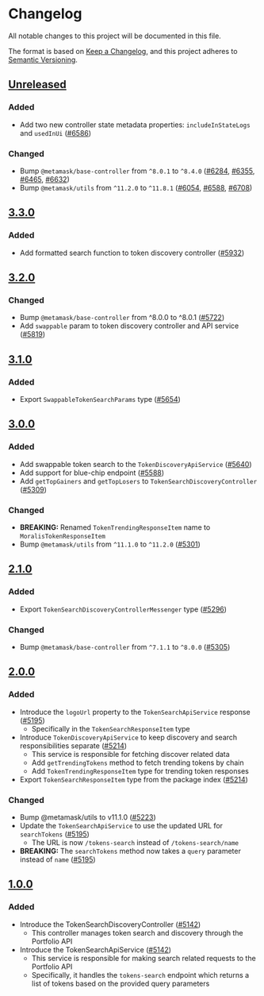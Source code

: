 # Changelog

All notable changes to this project will be documented in this file.

The format is based on [Keep a Changelog](https://keepachangelog.com/en/1.0.0/),
and this project adheres to [Semantic Versioning](https://semver.org/spec/v2.0.0.html).

## [Unreleased]

### Added

- Add two new controller state metadata properties: `includeInStateLogs` and `usedInUi` ([#6586](https://github.com/MetaMask/core/pull/6586))

### Changed

- Bump `@metamask/base-controller` from `^8.0.1` to `^8.4.0` ([#6284](https://github.com/MetaMask/core/pull/6284), [#6355](https://github.com/MetaMask/core/pull/6355), [#6465](https://github.com/MetaMask/core/pull/6465), [#6632](https://github.com/MetaMask/core/pull/6632))
- Bump `@metamask/utils` from `^11.2.0` to `^11.8.1` ([#6054](https://github.com/MetaMask/core/pull/6054), [#6588](https://github.com/MetaMask/core/pull/6588), [#6708](https://github.com/MetaMask/core/pull/6708))

## [3.3.0]

### Added

- Add formatted search function to token discovery controller ([#5932](https://github.com/MetaMask/core/pull/5932))

## [3.2.0]

### Changed

- Bump `@metamask/base-controller` from ^8.0.0 to ^8.0.1 ([#5722](https://github.com/MetaMask/core/pull/5722))
- Add `swappable` param to token discovery controller and API service ([#5819](https://github.com/MetaMask/core/pull/5819))

## [3.1.0]

### Added

- Export `SwappableTokenSearchParams` type ([#5654](https://github.com/MetaMask/core/pull/5654))

## [3.0.0]

### Added

- Add swappable token search to the `TokenDiscoveryApiService` ([#5640](https://github.com/MetaMask/core/pull/5640))
- Add support for blue-chip endpoint ([#5588](https://github.com/MetaMask/core/pull/5588))
- Add `getTopGainers` and `getTopLosers` to `TokenSearchDiscoveryController` ([#5309](https://github.com/MetaMask/core/pull/5309))

### Changed

- **BREAKING:** Renamed `TokenTrendingResponseItem` name to `MoralisTokenResponseItem`
- Bump `@metamask/utils` from `^11.1.0` to `^11.2.0` ([#5301](https://github.com/MetaMask/core/pull/5301))

## [2.1.0]

### Added

- Export `TokenSearchDiscoveryControllerMessenger` type ([#5296](https://github.com/MetaMask/core/pull/5296))

### Changed

- Bump `@metamask/base-controller` from `^7.1.1` to `^8.0.0` ([#5305](https://github.com/MetaMask/core/pull/5305))

## [2.0.0]

### Added

- Introduce the `logoUrl` property to the `TokenSearchApiService` response ([#5195](https://github.com/MetaMask/core/pull/5195))
  - Specifically in the `TokenSearchResponseItem` type
- Introduce `TokenDiscoveryApiService` to keep discovery and search responsibilities separate ([#5214](https://github.com/MetaMask/core/pull/5214))
  - This service is responsible for fetching discover related data
  - Add `getTrendingTokens` method to fetch trending tokens by chain
  - Add `TokenTrendingResponseItem` type for trending token responses
- Export `TokenSearchResponseItem` type from the package index ([#5214](https://github.com/MetaMask/core/pull/5214))

### Changed

- Bump @metamask/utils to v11.1.0 ([#5223](https://github.com/MetaMask/core/pull/5223))
- Update the `TokenSearchApiService` to use the updated URL for `searchTokens` ([#5195](https://github.com/MetaMask/core/pull/5195))
  - The URL is now `/tokens-search` instead of `/tokens-search/name`
- **BREAKING:** The `searchTokens` method now takes a `query` parameter instead of `name` ([#5195](https://github.com/MetaMask/core/pull/5195))

## [1.0.0]

### Added

- Introduce the TokenSearchDiscoveryController ([#5142](https://github.com/MetaMask/core/pull/5142/))
  - This controller manages token search and discovery through the Portfolio API
- Introduce the TokenSearchApiService ([#5142](https://github.com/MetaMask/core/pull/5142/))
  - This service is responsible for making search related requests to the Portfolio API
  - Specifically, it handles the `tokens-search` endpoint which returns a list of tokens based on the provided query parameters

[Unreleased]: https://github.com/MetaMask/core/compare/@metamask/token-search-discovery-controller@3.3.0...HEAD
[3.3.0]: https://github.com/MetaMask/core/compare/@metamask/token-search-discovery-controller@3.2.0...@metamask/token-search-discovery-controller@3.3.0
[3.2.0]: https://github.com/MetaMask/core/compare/@metamask/token-search-discovery-controller@3.1.0...@metamask/token-search-discovery-controller@3.2.0
[3.1.0]: https://github.com/MetaMask/core/compare/@metamask/token-search-discovery-controller@3.0.0...@metamask/token-search-discovery-controller@3.1.0
[3.0.0]: https://github.com/MetaMask/core/compare/@metamask/token-search-discovery-controller@2.1.0...@metamask/token-search-discovery-controller@3.0.0
[2.1.0]: https://github.com/MetaMask/core/compare/@metamask/token-search-discovery-controller@2.0.0...@metamask/token-search-discovery-controller@2.1.0
[2.0.0]: https://github.com/MetaMask/core/compare/@metamask/token-search-discovery-controller@1.0.0...@metamask/token-search-discovery-controller@2.0.0
[1.0.0]: https://github.com/MetaMask/core/releases/tag/@metamask/token-search-discovery-controller@1.0.0
